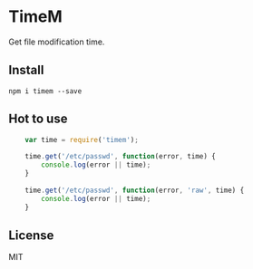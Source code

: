 TimeM
======

Get file modification time.

## Install

`npm i timem --save`

## Hot to use

```js
    var time = require('timem');
    
    time.get('/etc/passwd', function(error, time) {
        console.log(error || time);
    }
    
    time.get('/etc/passwd', function(error, 'raw', time) {
        console.log(error || time);
    }
```

## License

MIT
